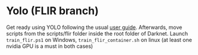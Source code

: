 ﻿# Yolo (FLIR branch)

Get ready using YOLO following the usual [user guide](https://github.com/AlexeyAB/darknet/blob/master/README.md).
Afterwards, move scripts from the scripts/flir folder inside the root folder of Darknet.
Launch `train_flir.ps1` on Windows, `train_flir_container.sh` on linux (at least one nvidia GPU is a must in both cases)
